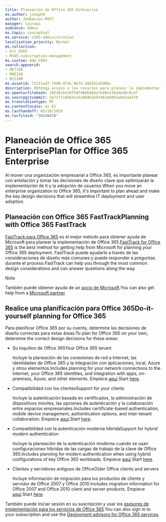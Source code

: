 ```yaml
---
title: Planeación de Office 365 Enterprise
ms.author: josephd
author: JoeDavies-MSFT
manager: laurawi
audience: Admin
ms.topic: conceptual
ms.service: o365-administration
localization_priority: Normal
ms.collection:
- Ent_O365
- M365-subscription-management
ms.custom: Adm_O365
search.appverid:
- MET150
- MOE150
- BCS160
ms.assetid: 712fced7-f9d0-4fde-8b79-286262a5d0bc
description: Obtenga acceso a los recursos para planear la implementación empresarial de Office 365.
ms.openlocfilehash: 29510c6e3df5dfd6064b6e7e96e236e4bd8c0c47
ms.sourcegitcommit: 2a7177c666dce3c00462b97463a6855e9e3a81f0
ms.translationtype: MT
ms.contentlocale: es-ES
ms.lasthandoff: 05/20/2019
ms.locfileid: "34249478"
---
```

# <a name="plan-for-office-365-enterprise"></a><span data-ttu-id="897da-103">Planeación de Office 365 Enterprise</span><span class="sxs-lookup"><span data-stu-id="897da-103">Plan for Office 365 Enterprise</span></span>

<span data-ttu-id="897da-104">Al mover una organización empresarial a Office 365, es importante planear con antelación y tomar las decisiones de diseño clave que optimizarán la implementación de ti y la adopción de usuarios.</span><span class="sxs-lookup"><span data-stu-id="897da-104">When you move an enterprise organization to Office 365, it's important to plan ahead and make the key design decisions that will streamline IT deployment and user adoption.</span></span> 

## <a name="planning-with-office-365-fasttrack"></a><span data-ttu-id="897da-105">Planeación con Office 365 FastTrack</span><span class="sxs-lookup"><span data-stu-id="897da-105">Planning with Office 365 FastTrack</span></span>

<span data-ttu-id="897da-106">[FastTrack para Office 365](https://docs.microsoft.com/fasttrack/O365-fasttrack-benefit-for-office-365) es el mejor método para obtener ayuda de Microsoft para planear la implementación de Office 365.</span><span class="sxs-lookup"><span data-stu-id="897da-106">[FastTrack for Office 365](https://docs.microsoft.com/fasttrack/O365-fasttrack-benefit-for-office-365) is the best method for getting help from Microsoft for planning your Office 365 deployment.</span></span> <span data-ttu-id="897da-107">FastTrack puede ayudarle a través de las consideraciones de diseño más comunes y puede responder a preguntas durante el proceso.</span><span class="sxs-lookup"><span data-stu-id="897da-107">FastTrack can help you through the most common design considerations and can answer questions along the way.</span></span> 

>[!Note]
><span data-ttu-id="897da-108">También puede obtener ayuda de un [socio de Microsoft](https://www.microsoft.com/solution-providers/home).</span><span class="sxs-lookup"><span data-stu-id="897da-108">You can also get help from a [Microsoft partner](https://www.microsoft.com/solution-providers/home).</span></span>
>

## <a name="do-it-yourself-planning-for-office-365"></a><span data-ttu-id="897da-109">Realice una planificación para Office 365</span><span class="sxs-lookup"><span data-stu-id="897da-109">Do-it-yourself planning for Office 365</span></span>

<span data-ttu-id="897da-110">Para planificar Office 365 por su cuenta, determine las decisiones de diseño correctas para estas áreas:</span><span class="sxs-lookup"><span data-stu-id="897da-110">To plan for Office 365 on your own, determine the correct design decisions for these areas:</span></span>

- <span data-ttu-id="897da-111">Su inquilino de Office 365</span><span class="sxs-lookup"><span data-stu-id="897da-111">Your Office 365 tenant</span></span>

  <span data-ttu-id="897da-112">Incluye la planeación de las conexiones de red a Internet, las identidades de Office 365 y la integración con aplicaciones, local, Azure y otros elementos.</span><span class="sxs-lookup"><span data-stu-id="897da-112">Includes planning for your network connections to the Internet, your Office 365 identities, and integration with apps, on-premises, Azure, and other elements.</span></span> <span data-ttu-id="897da-113">Empiece [aquí](subscriptions-licenses-accounts-and-tenants-for-microsoft-cloud-offerings.md).</span><span class="sxs-lookup"><span data-stu-id="897da-113">Start [here](subscriptions-licenses-accounts-and-tenants-for-microsoft-cloud-offerings.md).</span></span>

- <span data-ttu-id="897da-114">Compatibilidad con los clientes</span><span class="sxs-lookup"><span data-stu-id="897da-114">Support for your clients</span></span>

  <span data-ttu-id="897da-115">Incluye la autenticación basada en certificados, la administración de dispositivos móviles, las opciones de autenticación y la colaboración entre espacios empresariales.</span><span class="sxs-lookup"><span data-stu-id="897da-115">Includes certificate-based authentication, mobile device management, authentication options, and inter-tenant collaboration.</span></span> <span data-ttu-id="897da-116">Empiece [aquí](office-365-client-support-certificate-based-authentication.md).</span><span class="sxs-lookup"><span data-stu-id="897da-116">Start [here](office-365-client-support-certificate-based-authentication.md).</span></span>

- <span data-ttu-id="897da-117">Compatibilidad con la autenticación moderna híbrida</span><span class="sxs-lookup"><span data-stu-id="897da-117">Support for hybrid modern authentication</span></span>

  <span data-ttu-id="897da-118">Incluye la planeación de la autenticación moderna cuando se usan configuraciones híbridas de las cargas de trabajo de la clave de Office 365.</span><span class="sxs-lookup"><span data-stu-id="897da-118">Includes planning for modern authentication when using hybrid configurations of key Office 365 workloads.</span></span> <span data-ttu-id="897da-119">Empiece [aquí](hybrid-modern-auth-overview.md).</span><span class="sxs-lookup"><span data-stu-id="897da-119">Start [here](hybrid-modern-auth-overview.md).</span></span>

- <span data-ttu-id="897da-120">Clientes y servidores antiguos de Office</span><span class="sxs-lookup"><span data-stu-id="897da-120">Older Office clients and servers</span></span>

  <span data-ttu-id="897da-121">Incluye información de migración para los productos de cliente y servidor de Office 2007 y Office 2010.</span><span class="sxs-lookup"><span data-stu-id="897da-121">Includes migration information for Office 2007 and Office 2010 client and server products.</span></span> <span data-ttu-id="897da-122">Empiece [aquí](plan-upgrade-previous-versions-office.md).</span><span class="sxs-lookup"><span data-stu-id="897da-122">Start [here](plan-upgrade-previous-versions-office.md).</span></span>

<span data-ttu-id="897da-123">También puede iniciar sesión en su suscripción y usar los [asesores de implementación para los servicios de Office 365](deployment-advisors-for-office-365.md).</span><span class="sxs-lookup"><span data-stu-id="897da-123">You can also sign in to your subscription and use the [Deployment advisors for Office 365 services](deployment-advisors-for-office-365.md).</span></span>


<!--

This checklist will help your organization as you plan and prepare for a migration to Office 365. The phases and steps in the checklist are aligned with the guidance provided by the [Onboarding Center](https://go.microsoft.com/fwlink/?LinkId=517115). Feel free to adapt this checklist to your organization's needs.

Most organizations don't need to do anything to prepare for Office 365. It's an application on the web and people are able to use it as soon as they have an account. Other organizations have more locations, security practices, or other requirements that create the need for more planning. For enterprise-level organizations, follow the checklist items below to get started with Office 365.
  
If you want help getting Office 365 set up, [FastTrack](https://fasttrack.microsoft.com/office) is the easiest way to deploy Office 365, you can also sign in and use the [Deployment advisors for Office 365 services](deployment-advisors-for-office-365.md).
  
|**Choose one or more to get started:**||
|:-----|:-----|
| [System requirements for Office](https://products.office.com/office-system-requirements) |- Microsoft Office Professional, Office 365, Office 365 ProPlus, and each Office application for Windows, Mac, iOS, and Android all have specific system requirements. Ensure your hardware and software meet the minimum system requirements.|
|**Most** customers connect their on-premises directory to Office 365. Get a head start on directory preparation by [installing and running IdFix on your network](https://www.microsoft.com/download/details.aspx?id=36832). <br> Use the [AAD Connect advisor](https://aka.ms/aadconnectpwsync) and the [Azure AD Premium set up guide](https://aka.ms/aadpguidance) to get customized set up guidance. <br> |- Automated checks against your directory to [validate people's accounts will properly synchronize](https://support.office.com/article/Prepare-to-provision-users-through-directory-synchronization-to-Office-365-01920974-9e6f-4331-a370-13aea4e82b3e). <br> - Recommends changes to directory objects and offers to automate the changes for you. <br> - [More details on using the IdFix tool](prepare-directory-attributes-for-synch-with-idfix.md). |
|**Read** our [network performance guidance](https://aka.ms/tune) and use our tools to ensure you have the connectivity and performance configuration necessary to provide people with the best experience.  <br> | - Ensure you can connect to Office 365, if you filter or scan outbound traffic, you'll want to understand what [managing Office 365 endpoints](https://support.office.com/article/Managing-Office-365-endpoints-99cab9d4-ef59-4207-9f2b-3728eb46bf9a) means for your organization.  <br>  - [Model and test your network capacity](https://support.office.com/article/Network-and-migration-planning-for-Office-365-f5ee6c33-bcd7-4b0b-b0f8-dc1d9fb8d132) or move to an [Azure ExpressRoute for Office 365](https://support.office.com/article/Azure-ExpressRoute-for-Office-365-6d2534a2-c19c-4a99-be5e-33a0cee5d3bd) circuit for a more predictable experience.   |
|**Use** our [planning checklist](https://support.office.com/article/Deployment-planning-checklist-for-Office-365-5fa4f6ef-35ad-4840-91c1-4834df3df5a0) as a starting place for building your own deployment plan.  <br> | - In-depth overview of possible areas you'll need to plan for with links to reference or how-to information to help you plan. |
|**Use** the [Exchange Server Large Item Script](https://gallery.technet.microsoft.com/Exchange-Server-Large-Item-b9546cc6) to find mail items that may be too large to migrate.  <br> | - Uses Exchange Web Services to impersonate, access, scan the mailbox for file sizes you specify, and dumps the results in a CSV file. Read the [detailed instructions on how to use the script](https://blogs.technet.com/b/mikehall/archive/2013/06/27/large-mail-item-script.aspx). |
|**Take** advantage of [Microsoft deployment experts](https://go.microsoft.com/fwlink/?LinkId=517115) who can help you from planning to helping everyone start using the new services and applications.  <br> Use the [Deployment wizards for Office 365 services](https://support.office.com/article/Deployment-wizards-for-Office-365-services-165f46e8-3533-4d76-be57-97f81ebd40f2) to get customized set up guidance.  <br> | - The Onboarding center works directly with customers and with partner organizations. Give them a call today. |
|**Use** the [templates and resources in the Office 365 success center](https://www.microsoft.com/fasttrack/resources) to share your deployment and onboarding plans with the people in your organization.  <br> | - Communication with everyone before, during, and after the transition to Office 365 is critical.  <br> - Use our templates, guides, and handouts to improve your communications. |
|**Read** the article [Office 365 Network Connectivity Principles](https://aka.ms/o365networkingprinciples) to understand the connectivity principles for securely managing Office 365 traffic and getting the best possible performance.  <br> | - This article will help you understand the most recent guidance for securely optimizing Office 365 network connectivity. |
   
Want more resources to help you integrate Office 365 with your broader cloud strategy? Here are the [Microsoft cloud IT architecture resources](https://docs.microsoft.com/en-us/office365/enterprise/microsoft-cloud-it-architecture-resources).
  
## Want to talk with support?

We're here to help, [contact support](https://support.office.com/article/32a17ca7-6fa0-4870-8a8d-e25ba4ccfd4b) for business products.


--> 